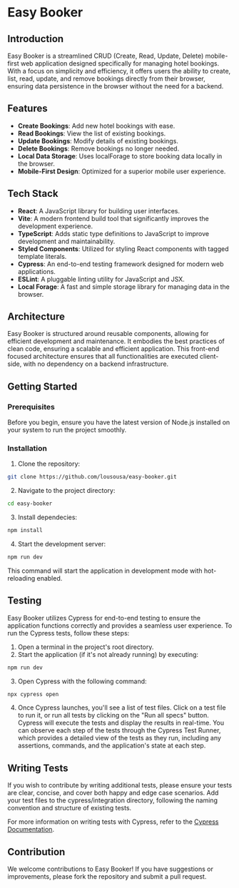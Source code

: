 # Easy Booker

## Introduction

Easy Booker is a streamlined CRUD (Create, Read, Update, Delete) mobile-first web application designed specifically for managing hotel bookings. With a focus on simplicity and efficiency, it offers users the ability to create, list, read, update, and remove bookings directly from their browser, ensuring data persistence in the browser without the need for a backend.

## Features

- **Create Bookings**: Add new hotel bookings with ease.
- **Read Bookings**: View the list of existing bookings.
- **Update Bookings**: Modify details of existing bookings.
- **Delete Bookings**: Remove bookings no longer needed.
- **Local Data Storage**: Uses localForage to store booking data locally in the browser.
- **Mobile-First Design**: Optimized for a superior mobile user experience.

## Tech Stack

- **React**: A JavaScript library for building user interfaces.
- **Vite**: A modern frontend build tool that significantly improves the development experience.
- **TypeScript**: Adds static type definitions to JavaScript to improve development and maintainability.
- **Styled Components**: Utilized for styling React components with tagged template literals.
- **Cypress**: An end-to-end testing framework designed for modern web applications.
- **ESLint**: A pluggable linting utility for JavaScript and JSX.
- **Local Forage**: A fast and simple storage library for managing data in the browser.

## Architecture

Easy Booker is structured around reusable components, allowing for efficient development and maintenance. It embodies the best practices of clean code, ensuring a scalable and efficient application. This front-end focused architecture ensures that all functionalities are executed client-side, with no dependency on a backend infrastructure.

## Getting Started

### Prerequisites

Before you begin, ensure you have the latest version of Node.js installed on your system to run the project smoothly.

### Installation

1. Clone the repository:
```bash
git clone https://github.com/lousousa/easy-booker.git
````

2. Navigate to the project directory:
```bash
cd easy-booker
````

3. Install dependecies:
```bash
npm install
````

4. Start the development server:
```bash
npm run dev
```

This command will start the application in development mode with hot-reloading enabled.

## Testing

Easy Booker utilizes Cypress for end-to-end testing to ensure the application functions correctly and provides a seamless user experience. To run the Cypress tests, follow these steps:

1. Open a terminal in the project's root directory.
2. Start the application (if it's not already running) by executing:
```bash
npm run dev
```
3. Open Cypress with the following command:
```bash
npx cypress open
```
4. Once Cypress launches, you'll see a list of test files. Click on a test file to run it, or run all tests by clicking on the "Run all specs" button.
Cypress will execute the tests and display the results in real-time. You can observe each step of the tests through the Cypress Test Runner, which provides a detailed view of the tests as they run, including any assertions, commands, and the application's state at each step.

## Writing Tests

If you wish to contribute by writing additional tests, please ensure your tests are clear, concise, and cover both happy and edge case scenarios. Add your test files to the cypress/integration directory, following the naming convention and structure of existing tests.

For more information on writing tests with Cypress, refer to the [Cypress Documentation](https://docs.cypress.io/
).

## Contribution

We welcome contributions to Easy Booker! If you have suggestions or improvements, please fork the repository and submit a pull request.
